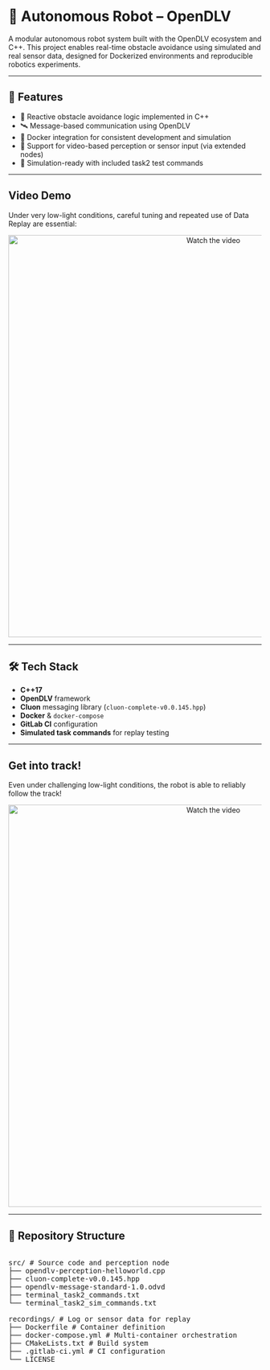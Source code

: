 # 🤖 Autonomous Robot – OpenDLV

A modular autonomous robot system built with the OpenDLV ecosystem and C++. This project enables real-time obstacle avoidance using simulated and real sensor data, designed for Dockerized environments and reproducible robotics experiments.

---

## 🚀 Features

- 🧠 Reactive obstacle avoidance logic implemented in C++
- 🛰️ Message-based communication using OpenDLV
- 🐳 Docker integration for consistent development and simulation
- 🎥 Support for video-based perception or sensor input (via extended nodes)
- 🧪 Simulation-ready with included task2 test commands

---

## Video Demo

Under very low-light conditions, careful tuning and repeated use of Data Replay are essential:

<p align="center">
  <a href="https://youtu.be/-OJeIpq-1BA" target="_blank">
    <img src="https://img.youtube.com/vi/-OJeIpq-1BA/hqdefault.jpg" alt="Watch the video" width="800">
  </a>
</p>

---

## 🛠️ Tech Stack

- **C++17**
- **OpenDLV** framework
- **Cluon** messaging library (`cluon-complete-v0.0.145.hpp`)
- **Docker** & `docker-compose`
- **GitLab CI** configuration
- **Simulated task commands** for replay testing

---

## Get into track!

Even under challenging low-light conditions, the robot is able to reliably follow the track!

<p align="center">
  <a href="https://youtube.com/shorts/32uIe9tmV-Q" target="_blank">
    <img src="https://img.youtube.com/vi/32uIe9tmV-Q/hqdefault.jpg" alt="Watch the video" width="800">
  </a>
</p>

--- 

## 📁 Repository Structure

<pre>

src/ # Source code and perception node
├── opendlv-perception-helloworld.cpp
├── cluon-complete-v0.0.145.hpp
├── opendlv-message-standard-1.0.odvd
├── terminal_task2_commands.txt
└── terminal_task2_sim_commands.txt

recordings/ # Log or sensor data for replay
├── Dockerfile # Container definition
├── docker-compose.yml # Multi-container orchestration
├── CMakeLists.txt # Build system
├── .gitlab-ci.yml # CI configuration
└── LICENSE
</pre>
